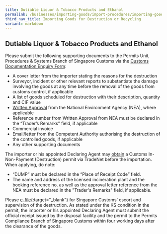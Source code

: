 ```yaml
---
title: Dutiable Liquor & Tobacco Products and Ethanol
permalink: /businesses/importing-goods/import-procedures/importing-goods-for-destruction-or-recycling/dutiable-liquor-tobacco-ethanol/
third_nav_title: Importing Goods for Destruction or Recycling
variant: markdown
---
```

## Dutiable Liquor & Tobacco Products and Ethanol

Please submit the following supporting documents to the Permits Unit, Procedures & Systems Branch of Singapore Customs via the [Customs Documentation Enquiry Form](https://go.gov.sg/customs-doc):

-   A cover letter from the importer stating the reasons for the destruction
-   Surveyor, incident or other relevant reports to substantiate the damage involving the goods at any time before the removal of the goods from customs control, if applicable
-   A list of goods scheduled for destruction with their description, quantity and CIF value
-   [Written Approval](https://www.customs.gov.sg/businesses/importing-goods/import-procedures/importing-goods-for-destruction-or-recycling) from the National Environment Agency (NEA), where applicable
-   Reference number from Written Approval from NEA must be declared in the “Trader’s Remarks” field, if applicable
-   Commercial invoice
-   Email/letter from the Competent Authority authorising the destruction of the controlled goods, if applicable
-   Any other supporting documents

The importer or his appointed Declaring Agent may  [obtain](/businesses/importing-goods/import-procedures/)  a Customs In-Non-Payment (Destruction) permit via TradeNet before the importation. When applying, do note:

-   “DUMP” must be declared in the “Place of Receipt Code” field.
-   The name and address of the licensed incineration plant and the booking reference no. as well as the approval letter reference from the NEA must be declared in the "Trader's Remarks" field, if applicable.

Please [e-file](http://eservices.customs.gov.sg/scripts/customs/supervision/supermenu.asp){:target="_blank"} for Singapore Customs’ escort and supervision of the destruction. As stated under the KS condition in the permit, the importer or his appointed Declaring Agent must submit the official receipt issued by the disposal facility and the permit to the Permits Compliance Branch of Singapore Customs within four working days after the clearance of the goods.